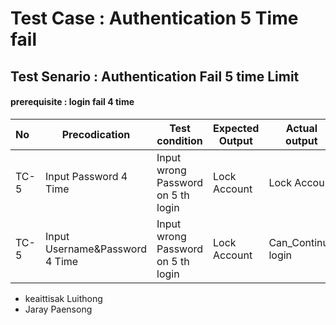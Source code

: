 # Test Case : Authentication 5 Time fail
## Test Senario : Authentication Fail 5 time Limit
#### prerequisite : login fail 4 time

|    No    |   Precodication                   |Test condition                      |Expected Output     |Actual output       |Test Browser  |  Test Comments |
|:------------ |---------------------------------|-----------------------------------|--------------------|--------------------|-------------|-----------|
| TC-5  |   Input Password 4 Time           |Input wrong Password on 5 th  login |Lock Account       |Lock Account        |firefox|        pass|
| TC-5  |   Input Username&Password  4 Time |Input wrong Password on 5 th login |Lock Account       |Can_Continue login  |firefox|      Fail|

* keaittisak  Luithong
* Jaray       Paensong
